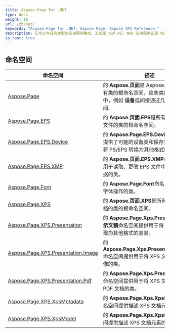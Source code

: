 ```yaml
---
title: Aspose.Page for .NET
type: docs
weight: 10
url: /zh/net/
keywords: "Aspose.Page for .NET, Aspose Page, Aspose API Reference."
description: 它可以与任何类型的应用程序集成，无论是 ASP.NET Web 应用程序还是 Windows 应用程序。
is_root: true
---
```

## 命名空间

| 命名空间 | 描述 |
| --- | --- |
| [Aspose.Page](./aspose.page/) | 的 **Aspose.页面**是 Aspose.Page 库的所有类的根命名空间，这些类直接位于其中，例如 **设备**或间接通过几个子命名空间. |
| [Aspose.Page.EPS](./aspose.page.eps/) | 的 **Aspose.页面.EPS**是所有处理 PS/EPS 文件的类的根命名空间。 |
| [Aspose.Page.EPS.Device](./aspose.page.eps.device/) | 的 **Aspose.Page.EPS.Device**命名空间提供了可能的设备类和保存选项，可以在将 PS/EPS 转换为其他格式时使用 。 |
| [Aspose.Page.EPS.XMP](./aspose.page.eps.xmp/) | 的 **Aspose.页面.EPS.XMP**命名空间提供用于读取、更改 EPS 文件中的 XMP 元数据的类。 |
| [Aspose.Page.Font](./aspose.page.font/) | 的 **Aspose.Page.Font**命名空间包含用于字体操作的类。 |
| [Aspose.Page.XPS](./aspose.page.xps/) | 的 **Aspose.页面.XPS**是所有处理 XPS 文档的类的根命名空间。 |
| [Aspose.Page.XPS.Presentation](./aspose.page.xps.presentation/) | 的 **Aspose.Page.Xps.Presentation 演示文稿**命名空间提供用于将 XPS 文档呈现为其他格式的基类。 |
| [Aspose.Page.XPS.Presentation.Image](./aspose.page.xps.presentation.image/) | 的 **Aspose.Page.Xps.Presentation.Image**命名空间提供用于将 XPS 文档渲染为图像的类。 |
| [Aspose.Page.XPS.Presentation.Pdf](./aspose.page.xps.presentation.pdf/) | 的 **Aspose.Page.Xps.Presentation.Pdf**命名空间提供用于将 XPS 文档呈现为 PDF 文档的类。 |
| [Aspose.Page.XPS.XpsMetadata](./aspose.page.xps.xpsmetadata/) | 的 **Aspose.Page.Xps.XpsMetadata**命名空间提供描述 XPS 文档元数据的类。 |
| [Aspose.Page.XPS.XpsModel](./aspose.page.xps.xpsmodel/) | 的 **Aspose.Page.Xps.XpsModel**命名空间提供描述 XPS 文档元素的类。 |


